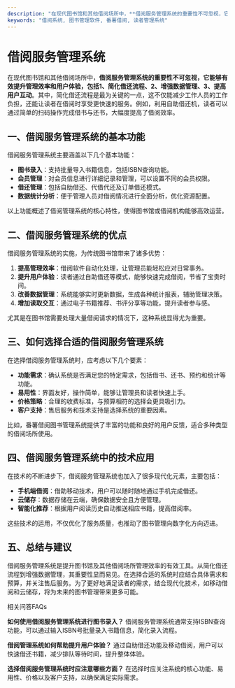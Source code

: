 ```yaml
---
description: "在现代图书馆和其他借阅场所中，**借阅服务管理系统的重要性不可忽视，它能够有效提升管理效率和用户体验，包括1、简化借还流程、2、增强数据管理、3、提高用户互动**。其中，简化借还流程是最为关键的一点，这不仅能减少工作人员的工作负担，还能让读者在借阅时享受更快速的服务。例如，利用自助借还机，读者可以通过简单的扫码操作完成借书与还书，大幅度提高了借阅效率。"
keywords: "借阅系统, 图书管理软件, 番薯借阅, 读者管理系统"
---
```

# 借阅服务管理系统

在现代图书馆和其他借阅场所中，**借阅服务管理系统的重要性不可忽视，它能够有效提升管理效率和用户体验，包括1、简化借还流程、2、增强数据管理、3、提高用户互动**。其中，简化借还流程是最为关键的一点，这不仅能减少工作人员的工作负担，还能让读者在借阅时享受更快速的服务。例如，利用自助借还机，读者可以通过简单的扫码操作完成借书与还书，大幅度提高了借阅效率。

## 一、借阅服务管理系统的基本功能

借阅服务管理系统主要涵盖以下几个基本功能：

- **图书录入**：支持批量导入书籍信息，包括ISBN查询功能。
- **会员管理**：对会员信息进行详细记录和管理，可以设置不同的会员权限。
- **借还管理**：包括自助借还、代借代还及订单借还模式。
- **数据统计分析**：便于管理人员对借阅情况进行全面分析，优化资源配置。

以上功能概述了借阅管理系统的核心特性，使得图书馆或借阅机构能够高效运营。

## 二、借阅服务管理系统的优点

借阅服务管理系统的实施，为传统图书馆带来了诸多优势：

1. **提高管理效率**：借阅软件自动化处理，让管理员能轻松应对日常事务。
2. **提升用户体验**：读者通过自助借还等模式，能够快速完成借阅，节省了宝贵时间。
3. **改善数据管理**：系统能够实时更新数据，生成各种统计报表，辅助管理决策。
4. **增加读取交互**：通过电子书籍推荐、书评分享等功能，提升读者参与感。

尤其是在图书馆需要处理大量借阅请求的情况下，这种系统显得尤为重要。

## 三、如何选择合适的借阅服务管理系统

在选择借阅服务管理系统时，应考虑以下几个要素：

- **功能需求**：确认系统是否满足您的特定需求，包括借书、还书、预约和统计等功能。
- **易用性**：界面友好，操作简单，能够让管理员和读者快速上手。
- **价格策略**：合理的收费标准，与预算相符的选择会更具吸引力。
- **客户支持**：售后服务和技术支持是选择系统的重要因素。

比如，番薯借阅图书管理系统提供了丰富的功能和良好的用户反馈，适合多种类型的借阅场所使用。

## 四、借阅服务管理系统中的技术应用

在技术的不断进步下，借阅服务管理系统也加入了很多现代化元素，主要包括：

- **手机端借阅**：借助移动技术，用户可以随时随地通过手机完成借还。
- **云储存**：数据存储在云端，确保数据安全且方便管理。
- **智能化推荐**：根据用户阅读历史自动推送相应书籍，提高借阅率。

这些技术的运用，不仅优化了服务质量，也推动了图书管理向数字化方向迈进。

## 五、总结与建议

借阅服务管理系统是提升图书馆及其他借阅场所管理效率的有效工具。从简化借还流程到增强数据管理，其重要性显而易见。在选择合适的系统时应结合具体需求和预算，并关注售后服务。为了更好地满足读者的需求，结合现代化技术，如移动借阅和云储存，将为未来的图书管理带来更多可能。

相关问答FAQs

**如何使用借阅服务管理系统进行图书录入？**
借阅服务管理系统通常支持ISBN查询功能，可以通过输入ISBN号批量录入书籍信息，简化录入流程。

**借阅管理系统如何帮助提升用户体验？**
通过自助借还功能及移动借阅，用户可以快速借还书籍，减少排队等待时间，提升整体体验。

**选择借阅服务管理系统时应注意哪些方面？**
在选择时应关注系统的核心功能、易用性、价格以及客户支持，以确保满足实际需求。
